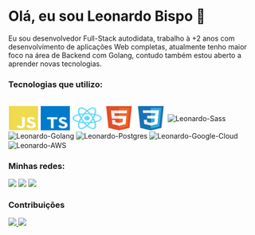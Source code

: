 # Olá, eu sou Leonardo Bispo 👋

<p>
Eu sou desenvolvedor Full-Stack autodidata, trabalho à +2 anos com desenvolvimento de aplicações Web completas, atualmente tenho maior foco na área de Backend com Golang, contudo também estou aberto a aprender novas tecnologias.
</p>

<h3>
  Tecnologias que utilizo:
</h3>

<div style="display: inline_block"><br>
  <img align="center" alt="Leonardo-Js" height="50" width="60" src="https://raw.githubusercontent.com/devicons/devicon/master/icons/javascript/javascript-plain.svg">
  <img align="center" alt="Leonardo-Ts" height="50" width="60" src="https://raw.githubusercontent.com/devicons/devicon/master/icons/typescript/typescript-plain.svg">
  <img align="center" alt="Leonardo-React" height="50" width="60" src="https://raw.githubusercontent.com/devicons/devicon/master/icons/react/react-original.svg">
  <img align="center" alt="Leonardo-HTML" height="50" width="60" src="https://raw.githubusercontent.com/devicons/devicon/master/icons/html5/html5-original.svg">
  <img align="center" alt="Leonardo-CSS" height="50" width="60" src="https://raw.githubusercontent.com/devicons/devicon/master/icons/css3/css3-original.svg">
  <img align="center" alt="Leonardo-Sass" height="50" width="60" src="https://cdn.jsdelivr.net/gh/devicons/devicon/icons/sass/sass-original.svg">
  <img align="center" alt="Leonardo-Golang" height="50" width="60" src="https://cdn.jsdelivr.net/gh/devicons/devicon/icons/go/go-original.svg">
  <img align="center" alt="Leonardo-Postgres" height="50" width="60" src="https://cdn.jsdelivr.net/gh/devicons/devicon/icons/postgresql/postgresql-original.svg">
  <img align="center" alt="Leonardo-Google-Cloud" height="50" width="60" src="https://cdn.jsdelivr.net/gh/devicons/devicon/icons/googlecloud/googlecloud-original.svg">
  <img align="center" alt="Leonardo-AWS" height="60" width="70" src="https://cdn.jsdelivr.net/gh/devicons/devicon/icons/amazonwebservices/amazonwebservices-plain-wordmark.svg">
</div>

<h3>Minhas redes:</h3>
<div> 
  <a href = "mailto:leonardobispo1000@gmail.com"><img src="https://img.shields.io/badge/Gmail-D14836?style=for-the-badge&logo=gmail&logoColor=white" target="_blank"></a>
  <a href="https://www.linkedin.com/in/leonardo-bispo-006701179/" target="_blank"><img src="https://img.shields.io/badge/-LinkedIn-%230077B5?style=for-the-badge&logo=linkedin&logoColor=white" target="_blank"></a>
  <a href="https://instagram.com/leonardobispo.dev" target="_blank"><img src="https://img.shields.io/badge/-Instagram-%23E4405F?style=for-the-badge&logo=instagram&logoColor=white" target="_blank"></a>
</div>

<h3>Contribuições</h3>
<div>
  <a href="https://github.com/Leonardo404-code">
  
   <img height="180em" src="https://github-readme-stats.vercel.app/api?username=Leonardo404-code&show_icons=true&theme=midnight-purple&include_all_commits=true&count_private=true"/>
  
   <img height="180em" src="https://github-readme-stats.vercel.app/api/top-langs/?username=Leonardo404-code&layout=compact&langs_count=7&theme=midnight-purple"/>
 </a>
</div>
